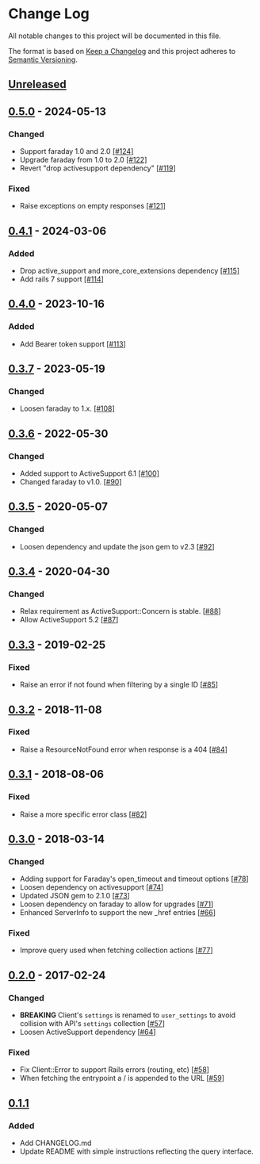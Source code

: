 # Change Log
All notable changes to this project will be documented in this file.

The format is based on [Keep a Changelog](http://keepachangelog.com/)
and this project adheres to [Semantic Versioning](http://semver.org/).

## [Unreleased]

## [0.5.0] - 2024-05-13
### Changed
- Support faraday 1.0 and 2.0 [[#124]](https://github.com/ManageIQ/manageiq-api-client/pull/124)
- Upgrade faraday from 1.0 to 2.0 [[#122]](https://github.com/ManageIQ/manageiq-api-client/pull/122)
- Revert "drop activesupport dependency" [[#119]](https://github.com/ManageIQ/manageiq-api-client/pull/119)

### Fixed
- Raise exceptions on empty responses [[#121]](https://github.com/ManageIQ/manageiq-api-client/pull/121)

## [0.4.1] - 2024-03-06
### Added
- Drop active_support and more_core_extensions dependency [[#115]](https://github.com/ManageIQ/manageiq-api-client/pull/115)
- Add rails 7 support [[#114]](https://github.com/ManageIQ/manageiq-api-client/pull/114)

## [0.4.0] - 2023-10-16
### Added
- Add Bearer token support [[#113]](https://github.com/ManageIQ/manageiq-api-client/pull/113)

## [0.3.7] - 2023-05-19
### Changed
- Loosen faraday to 1.x. [[#108]](https://github.com/ManageIQ/manageiq-api-client/pull/108)

## [0.3.6] - 2022-05-30
### Changed
- Added support to ActiveSupport 6.1 [[#100]](https://github.com/ManageIQ/manageiq-api-client/pull/100)
- Changed faraday to v1.0. [[#90]](https://github.com/ManageIQ/manageiq-api-client/pull/90)

## [0.3.5] - 2020-05-07
### Changed
- Loosen dependency and update the json gem to v2.3 [[#92](https://github.com/ManageIQ/manageiq-api-client/pull/92)]

## [0.3.4] - 2020-04-30
### Changed
- Relax requirement as ActiveSupport::Concern is stable. [[#88](https://github.com/ManageIQ/manageiq-api-client/pull/88)]
- Allow ActiveSupport 5.2 [[#87](https://github.com/ManageIQ/manageiq-api-client/pull/87)]

## [0.3.3] - 2019-02-25
### Fixed
- Raise an error if not found when filtering by a single ID [[#85](https://github.com/ManageIQ/manageiq-api-client/pull/85)]

## [0.3.2] - 2018-11-08
### Fixed
- Raise a ResourceNotFound error when response is a 404 [[#84](https://github.com/ManageIQ/manageiq-api-client/pull/84)]

## [0.3.1] - 2018-08-06
### Fixed
- Raise a more specific error class [[#82](https://github.com/ManageIQ/manageiq-api-client/pull/82)]

## [0.3.0] - 2018-03-14
### Changed
- Adding support for Faraday's open_timeout and timeout options [[#78](https://github.com/ManageIQ/manageiq-api-client/pull/78)]
- Loosen dependency on activesupport [[#74](https://github.com/ManageIQ/manageiq-api-client/pull/74)]
- Updated JSON gem to 2.1.0 [[#73](https://github.com/ManageIQ/manageiq-api-client/pull/73)]
- Loosen dependency on faraday to allow for upgrades [[#71](https://github.com/ManageIQ/manageiq-api-client/pull/71)]
- Enhanced ServerInfo to support the new \_href entries [[#66](https://github.com/ManageIQ/manageiq-api-client/pull/66)]

### Fixed
- Improve query used when fetching collection actions [[#77](https://github.com/ManageIQ/manageiq-api-client/pull/77)]

## [0.2.0] - 2017-02-24
### Changed
- **BREAKING** Client's `settings` is renamed to `user_settings` to avoid collision with API's `settings` collection [[#57](https://github.com/ManageIQ/manageiq-api-client/pull/57)]
- Loosen ActiveSupport dependency [[#64](https://github.com/ManageIQ/manageiq-api-client/pull/64)]

### Fixed
- Fix Client::Error to support Rails errors (routing, etc) [[#58](https://github.com/ManageIQ/manageiq-api-client/pull/58)]
- When fetching the entrypoint a / is appended to the URL [[#59](https://github.com/ManageIQ/manageiq-api-client/pull/59)]

## [0.1.1]
### Added
- Add CHANGELOG.md
- Update README with simple instructions reflecting the query interface.

[Unreleased]: https://github.com/ManageIQ/manageiq-api-client/compare/v0.5.0...HEAD
[0.5.0]: https://github.com/ManageIQ/manageiq-api-client/compare/v0.4.1...v0.5.0
[0.4.1]: https://github.com/ManageIQ/manageiq-api-client/compare/v0.4.0...v0.4.1
[0.4.0]: https://github.com/ManageIQ/manageiq-api-client/compare/v0.3.7...v0.4.0
[0.3.7]: https://github.com/ManageIQ/manageiq-api-client/compare/v0.3.6...v0.3.7
[0.3.6]: https://github.com/ManageIQ/manageiq-api-client/compare/v0.3.5...v0.3.6
[0.3.5]: https://github.com/ManageIQ/manageiq-api-client/compare/v0.3.4...v0.3.5
[0.3.4]: https://github.com/ManageIQ/manageiq-api-client/compare/v0.3.3...v0.3.4
[0.3.3]: https://github.com/ManageIQ/manageiq-api-client/compare/v0.3.2...v0.3.3
[0.3.2]: https://github.com/ManageIQ/manageiq-api-client/compare/v0.3.1...v0.3.2
[0.3.1]: https://github.com/ManageIQ/manageiq-api-client/compare/v0.3.0...v0.3.1
[0.3.0]: https://github.com/ManageIQ/manageiq-api-client/compare/v0.2.0...v0.3.0
[0.2.0]: https://github.com/ManageIQ/manageiq-api-client/compare/v0.1.1...v0.2.0
[0.1.1]: https://github.com/ManageIQ/manageiq-api-client/compare/v0.1.0...v0.1.1
